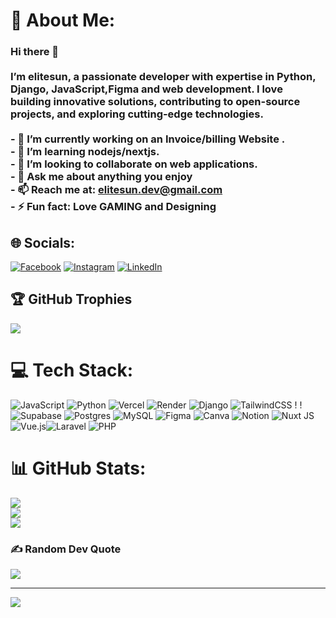# 💫 About Me:
### Hi there 👋<br><br>I’m elitesun, a passionate developer with expertise in Python, Django, JavaScript,Figma and web development. I love building innovative solutions, contributing to open-source projects, and exploring cutting-edge technologies.<br><br>- 🔭 I’m currently working on an Invoice/billing Website .<br>- 🌱 I’m learning nodejs/nextjs.<br>- 👯 I’m looking to collaborate on web applications.<br>- 💬 Ask me about anything you enjoy<br>- 📫 Reach me at: elitesun.dev@gmail.com<br>- ⚡ Fun fact: Love GAMING and Designing<br>


## 🌐 Socials:
[![Facebook](https://img.shields.io/badge/Facebook-%231877F2.svg?logo=Facebook&logoColor=white)](https://www.facebook.com/share/1E9s4aXbzc/) [![Instagram](https://img.shields.io/badge/Instagram-%23E4405F.svg?logo=Instagram&logoColor=white)](https://www.instagram.com/elitesun2004?igsh=YzljYTk1ODg3Zg==) [![LinkedIn](https://img.shields.io/badge/LinkedIn-%230077B5.svg?logo=linkedin&logoColor=white)](https://www.linkedin.com/in/alex-sunday-5942b5328/) 

## 🏆 GitHub Trophies
![](https://github-profile-trophy.vercel.app/?username=Elitesun&theme=radical&no-frame=true&no-bg=true&margin-w=4)

# 💻 Tech Stack:
![JavaScript](https://img.shields.io/badge/javascript-%23323330.svg?style=flat&logo=javascript&logoColor=%23F7DF1E) ![Python](https://img.shields.io/badge/python-3670A0?style=flat&logo=python&logoColor=ffdd54) ![Vercel](https://img.shields.io/badge/vercel-%23000000.svg?style=flat&logo=vercel&logoColor=white) ![Render](https://img.shields.io/badge/Render-%46E3B7.svg?style=flat&logo=render&logoColor=white) ![Django](https://img.shields.io/badge/django-%23092E20.svg?style=flat&logo=django&logoColor=white) ![TailwindCSS](https://img.shields.io/badge/tailwindcss-%2338B2AC.svg?style=flat&logo=tailwind-css&logoColor=white) ! ! ![Supabase](https://img.shields.io/badge/Supabase-3ECF8E?style=flat&logo=supabase&logoColor=white) ![Postgres](https://img.shields.io/badge/postgres-%23316192.svg?style=flat&logo=postgresql&logoColor=white) ![MySQL](https://img.shields.io/badge/mysql-4479A1.svg?style=flat&logo=mysql&logoColor=white) ![Figma](https://img.shields.io/badge/figma-%23F24E1E.svg?style=flat&logo=figma&logoColor=white) ![Canva](https://img.shields.io/badge/Canva-%2300C4CC.svg?style=flat&logo=Canva&logoColor=white) ![Notion](https://img.shields.io/badge/Notion-%23000000.svg?style=flat&logo=notion&logoColor=white)
![Nuxt JS](https://img.shields.io/badge/Nuxt-002E3B?style=for-the-badge&logo=nuxt.js&logoColor=#00DC82) ![Vue.js](https://img.shields.io/badge/vue.js-%2335495e.svg?style=for-the-badge&logo=vuedotjs&logoColor=%234FC08D)![Laravel](https://img.shields.io/badge/laravel-%23FF2D20.svg?style=for-the-badge&logo=laravel&logoColor=white)
![PHP](https://img.shields.io/badge/php-%23777BB4.svg?style=for-the-badge&logo=php&logoColor=white)
# 📊 GitHub Stats:
![](https://github-readme-stats.vercel.app/api?username=Elitesun&theme=transparent&hide_border=true&include_all_commits=false&count_private=false)<br/>
![](https://github-readme-streak-stats.herokuapp.com/?user=Elitesun&theme=transparent&hide_border=true)<br/>
![](https://github-readme-stats.vercel.app/api/top-langs/?username=Elitesun&theme=transparent&hide_border=true&include_all_commits=false&count_private=false&layout=compact)

### ✍️ Random Dev Quote
![](https://quotes-github-readme.vercel.app/api?type=horizontal&theme=dark)

---
[![](https://visitcount.itsvg.in/api?id=Elitesun&icon=0&color=0)](https://visitcount.itsvg.in)

<!-- Proudly created with GPRM ( https://gprm.itsvg.in ) -->
